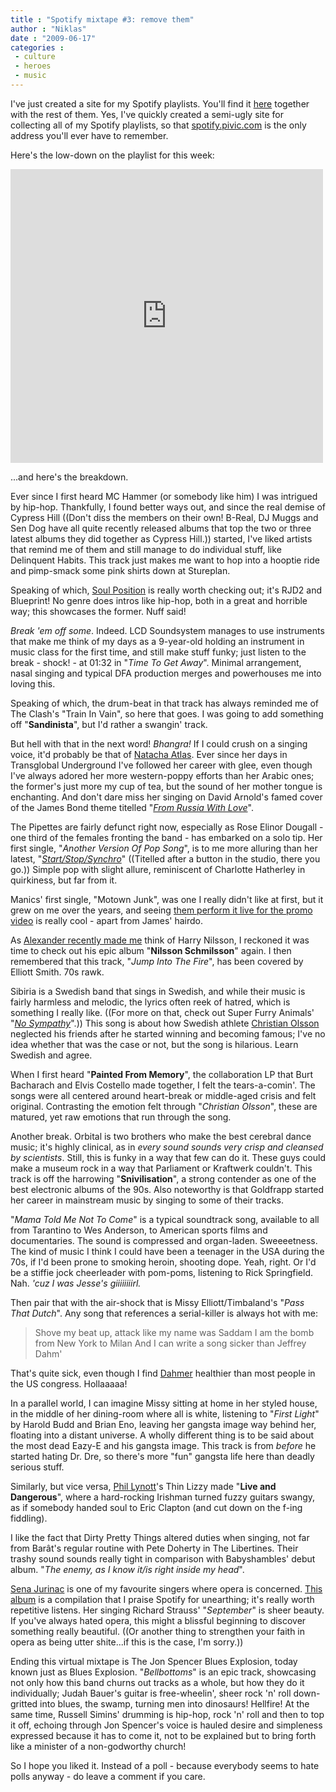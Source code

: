```yaml
---
title : "Spotify mixtape #3: remove them"
author : "Niklas"
date : "2009-06-17"
categories : 
 - culture
 - heroes
 - music
---
```


I've just created a site for my Spotify playlists. You'll find it [here](http://spotify.pivic.com) together with the rest of them. Yes, I've quickly created a semi-ugly site for collecting all of my Spotify playlists, so that [spotify.pivic.com](http://spotify.pivic.com) is the only address you'll ever have to remember.

Here's the low-down on the playlist for this week:

<iframe frameborder="0" marginwidth="0" marginheight="0" border="0" style="border:0;margin:0;width:500px;height:470px;" src="http://spreadsheets.google.com/pub?output=html&amp;widget=true&amp;single=true&amp;element=true&amp;gid=0&amp;key=raAY0c45TcICYDpV8MI8sCA&amp;range=A3%3AC23" scrolling="no" allowtransparency="true"></iframe>

...and here's the breakdown.

Ever since I first heard MC Hammer (or somebody like him) I was intrigued by hip-hop. Thankfully, I found better ways out, and since the real demise of Cypress Hill ((Don't diss the members on their own! B-Real, DJ Muggs and Sen Dog have all quite recently released albums that top the two or three latest albums they did together as Cypress Hill.)) started, I've liked artists that remind me of them and still manage to do individual stuff, like Delinquent Habits. This track just makes me want to hop into a hooptie ride and pimp-smack some pink shirts down at Stureplan.

Speaking of which, [Soul Position](https://niklasblog.com/?p=946) is really worth checking out; it's RJD2 and Blueprint! No genre does intros like hip-hop, both in a great and horrible way; this showcases the former. Nuff said!

_Break 'em off some_. Indeed. LCD Soundsystem manages to use instruments that make me think of my days as a 9-year-old holding an instrument in music class for the first time, and still make stuff funky; just listen to the break - shock! - at 01:32 in "_Time To Get Away_". Minimal arrangement, nasal singing and typical DFA production merges and powerhouses me into loving this.

Speaking of which, the drum-beat in that track has always reminded me of The Clash's "Train In Vain", so here that goes. I was going to add something off "**Sandinista**", but I'd rather a swangin' track.

But hell with that in the next word! _Bhangra!_ If I could crush on a singing voice, it'd probably be that of [Natacha Atlas](http://en.wikipedia.org/wiki/Natacha_Atlas). Ever since her days in Transglobal Underground I've followed her career with glee, even though I've always adored her more western-poppy efforts than her Arabic ones; the former's just more my cup of tea, but the sound of her mother tongue is enchanting. And don't dare miss her singing on David Arnold's famed cover of the James Bond theme titelled "_[From Russia With Love](http://open.spotify.com/track/3PT5jGNlU3eTie4nvPdhys)_".

The Pipettes are fairly defunct right now, especially as Rose Elinor Dougall - one third of the females fronting the band - has embarked on a solo tip. Her first single, "_Another Version Of Pop Song_", is to me more alluring than her latest, "_[Start/Stop/Synchro](http://open.spotify.com/album/5Z7SA1U8QQjBQd1uisgYRq)_" ((Titelled after a button in the studio, there you go.)) Simple pop with slight allure, reminiscent of Charlotte Hatherley in quirkiness, but far from it.

Manics' first single, "Motown Junk", was one I really didn't like at first, but it grew on me over the years, and seeing [them perform it live for the promo video](http://www.youtube.com/watch?v=uCwxPAjqQxM) is really cool - apart from James' hairdo.

As [Alexander recently made me](http://twitter.com/pivic/status/2129664174) think of Harry Nilsson, I reckoned it was time to check out his epic album "**Nilsson Schmilsson**" again. I then remembered that this track, "_Jump Into The Fire_", has been covered by Elliott Smith. 70s rawk.

Sibiria is a Swedish band that sings in Swedish, and while their music is fairly harmless and melodic, the lyrics often reek of hatred, which is something I really like. ((For more on that, check out Super Furry Animals' "_[No Sympathy](http://open.spotify.com/track/4rNsn9MOjsg5amicocAV4E)_".)) This song is about how Swedish athlete [Christian Olsson](http://en.wikipedia.org/wiki/Christian_Olsson) neglected his friends after he started winning and becoming famous; I've no idea whether that was the case or not, but the song is hilarious. Learn Swedish and agree.

When I first heard "**Painted From Memory**", the collaboration LP that Burt Bacharach and Elvis Costello made together, I felt the tears-a-comin'. The songs were all centered around heart-break or middle-aged crisis and felt original. Contrasting the emotion felt through "_Christian Olsson_", these are matured, yet raw emotions that run through the song.

Another break. Orbital is two brothers who make the best cerebral dance music; it's highly clinical, as in _every sound sounds very crisp and cleansed by scientists_. Still, this is funky in a way that few can do it. These guys could make a museum rock in a way that Parliament or Kraftwerk couldn't. This track is off the harrowing "**Snivilisation**", a strong contender as one of the best electronic albums of the 90s. Also noteworthy is that Goldfrapp started her career in mainstream music by singing to some of their tracks.

"_Mama Told Me Not To Come_" is a typical soundtrack song, available to all from Tarantino to Wes Anderson, to American sports films and documentaries. The sound is compressed and organ-laden. Sweeeetness. The kind of music I think I could have been a teenager in the USA during the 70s, if I'd been prone to smoking heroin, shooting dope. Yeah, right. Or I'd be a stiffie jock cheerleader with pom-poms, listening to Rick Springfield. Nah. _'cuz I was Jesse's giiiiiiiirl._

Then pair that with the air-shock that is Missy Elliott/Timbaland's "_Pass That Dutch_". Any song that references a serial-killer is always hot with me:

> Shove my beat up, attack like my name was Saddam I am the bomb from New York to Milan And I can write a song sicker than Jeffrey Dahm'

That's quite sick, even though I find [Dahmer](http://en.wikipedia.org/wiki/Jeffrey%20Dahmer) healthier than most people in the US congress. Hollaaaaa!

In a parallel world, I can imagine Missy sitting at home in her styled house, in the middle of her dining-room where all is white, listening to "_First Light_" by Harold Budd and Brian Eno, leaving her gangsta image way behind her, floating into a distant universe. A wholly different thing is to be said about the most dead Eazy-E and his gangsta image. This track is from _before_ he started hating Dr. Dre, so there's more "fun" gangsta life here than deadly serious stuff.

Similarly, but vice versa, [Phil Lynott](http://en.wikipedia.org/wiki/Phil_Lynott)'s Thin Lizzy made "**Live and Dangerous**", where a hard-rocking Irishman turned fuzzy guitars swangy, as if somebody handed soul to Eric Clapton (and cut down on the f-ing fiddling).

I like the fact that Dirty Pretty Things altered duties when singing, not far from Barât's regular routine with Pete Doherty in The Libertines. Their trashy sound sounds really tight in comparison with Babyshambles' debut album. "_The enemy, as I know it/is right inside my head_".

[Sena Jurinac](https://niklasblog.com/?p=334) is one of my favourite singers where opera is concerned. [This album](http://open.spotify.com/album/0XoqwHtKnSo8u9MTbwIKfa) is a compilation that I praise Spotify for unearthing; it's really worth repetitive listens. Her singing Richard Strauss' "_September_" is sheer beauty. If you've always hated opera, this might a blissful beginning to discover something really beautiful. ((Or another thing to strengthen your faith in opera as being utter shite...if this is the case, I'm sorry.))

Ending this virtual mixtape is The Jon Spencer Blues Explosion, today known just as Blues Explosion. "_Bellbottoms_" is an epic track, showcasing not only how this band churns out tracks as a whole, but how they do it individually; Judah Bauer's guitar is free-wheelin', sheer rock 'n' roll down-gritted into blues, the swamp, turning men into dinosaurs! Hellfire! At the same time, Russell Simins' drumming is hip-hop, rock 'n' roll and then to top it off, echoing through Jon Spencer's voice is hauled desire and simpleness expressed because it has to come it, not to be explained but to bring forth like a minister of a non-godworthy church!

So I hope you liked it. Instead of a poll - because everybody seems to hate polls anyway - do leave a comment if you care.

